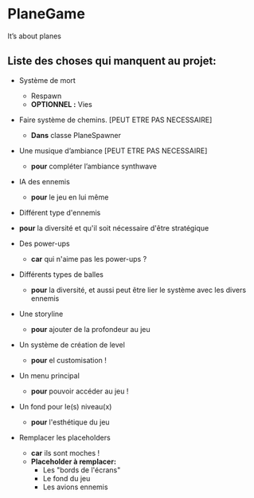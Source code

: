 # PlaneGame

It’s about planes


<h2>Liste des choses qui manquent au projet:</h2>

- Système de mort
	- Respawn
	- **OPTIONNEL :** Vies
	
- Faire système de chemins. [PEUT ETRE PAS NECESSAIRE]
	- **Dans** classe PlaneSpawner

- Une musique d’ambiance [PEUT ETRE PAS NECESSAIRE]
	- **pour** compléter l’ambiance synthwave

- IA des ennemis
	- **pour** le jeu en lui même

- Différent type d'ennemis 
 - **pour** la diversité et qu'il soit nécessaire d'être stratégique

- Des power-ups
	- **car** qui n'aime pas les power-ups ?

- Différents types de balles
	- **pour** la diversité, et aussi peut être lier le système avec les divers ennemis

- Une storyline
	- **pour** ajouter de la profondeur au jeu

- Un système de création de level
	- **pour** el customisation !

- Un menu principal
	- **pour** pouvoir accéder au jeu !

- Un fond pour le(s) niveau(x)
	- **pour** l'esthétique du jeu

- Remplacer les placeholders
	- **car** ils sont moches !
	- **Placeholder à remplacer:**
		- Les "bords de l'écrans"
		- Le fond du jeu
		- Les avions ennemis
